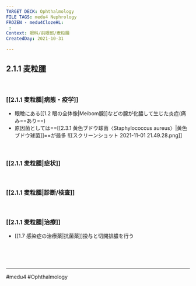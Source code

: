 ```yaml
---
TARGET DECK: Ophthalmology
FILE TAGS: medu4 Nephrology
FROZEN - medu4ClozeHL:
 : 
Context: 眼科/前眼部/麦粒腫
CreatedDay: 2021-10-31

---
```


## 2.1.1 麦粒腫

<br>

### [[2.1.1 麦粒腫|病態・疫学]]
* 眼瞼にある[[1.2 眼の全体像|Meibom腺]]などの腺が化膿して生じた炎症(痛み==あり==)
* 原因菌としては==[[2.3.1 黄色ブドウ球菌〈Staphylococcus aureus〉|黄色ブドウ球菌]]==が最多
![[スクリーンショット 2021-11-01 21.49.28.png]]
<!--ID: 1636198864735-->


<br>

### [[2.1.1 麦粒腫|症状]]


<br>

### [[2.1.1 麦粒腫|診断/検査]]


<br>

### [[2.1.1 麦粒腫|治療]]
* [[1.7 感染症の治療薬|抗菌薬]]投与と切開排膿を行う

<br><br><br>

---
#medu4 #Ophthalmology 
